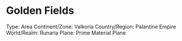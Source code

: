 # Golden Fields

Type: Area
Continent/Zone: Valkoria
Country/Region: Palantine Empire
World/Realm: Runaria
Plane: Prime Material Plane